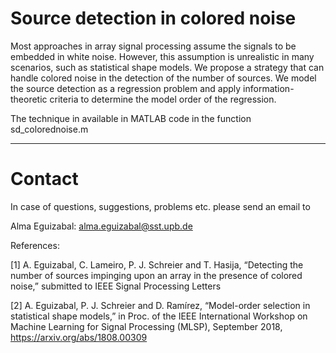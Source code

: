 # Source detection in colored noise


Most approaches in array signal processing assume the signals to be embedded in white noise. However, this assumption is unrealistic in many scenarios, such as statistical shape models. 
We propose a strategy that can handle colored noise in the detection of the number of sources. 
We model the source detection as a regression problem and apply information-theoretic criteria to determine the model order of the regression. 

The technique in available in MATLAB code in the function sd_colorednoise.m

------------------------------------------------------------------------------------

# Contact

In case of questions, suggestions, problems etc. please send an email to

Alma Eguizabal: alma.eguizabal@sst.upb.de

References:

[1] A. Eguizabal, C. Lameiro, P. J. Schreier and T. Hasija, “Detecting the number of sources impinging upon an array in the presence of colored noise,” submitted to IEEE Signal Processing Letters

[2] A. Eguizabal, P. J. Schreier and D. Ramírez, “Model-order selection in statistical shape models,” 
in Proc. of the IEEE International Workshop on Machine Learning for Signal Processing (MLSP), September 2018,
https://arxiv.org/abs/1808.00309
